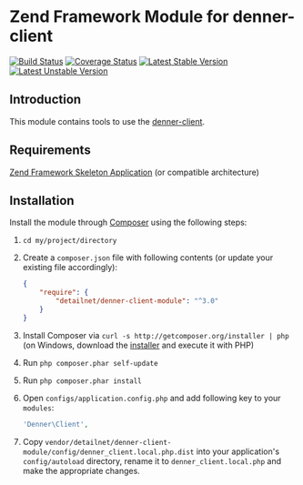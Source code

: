 # Zend Framework Module for denner-client

[![Build Status](https://travis-ci.org/detailnet/denner-client-module.svg?branch=master)](https://travis-ci.org/detailnet/denner-client-module)
[![Coverage Status](https://img.shields.io/coveralls/detailnet/denner-client-module.svg)](https://coveralls.io/r/detailnet/denner-client-module)
[![Latest Stable Version](https://poser.pugx.org/detailnet/denner-client-module/v/stable.svg)](https://packagist.org/packages/detailnet/denner-client-module)
[![Latest Unstable Version](https://poser.pugx.org/detailnet/denner-client-module/v/unstable.svg)](https://packagist.org/packages/detailnet/denner-client-module)

## Introduction
This module contains tools to use the [denner-client](https://github.com/detailnet/denner-client).

## Requirements
[Zend Framework Skeleton Application](http://www.github.com/zendframework/ZendSkeletonApplication) (or compatible architecture)

## Installation
Install the module through [Composer](http://getcomposer.org/) using the following steps:

  1. `cd my/project/directory`
  
  2. Create a `composer.json` file with following contents (or update your existing file accordingly):

     ```json
     {
         "require": {
             "detailnet/denner-client-module": "^3.0"
         }
     }
     ```
  3. Install Composer via `curl -s http://getcomposer.org/installer | php` (on Windows, download
     the [installer](http://getcomposer.org/installer) and execute it with PHP)
     
  4. Run `php composer.phar self-update`
     
  5. Run `php composer.phar install`
  
  6. Open `configs/application.config.php` and add following key to your `modules`:

     ```php
     'Denner\Client',
     ```

  7. Copy `vendor/detailnet/denner-client-module/config/denner_client.local.php.dist` into your application's
     `config/autoload` directory, rename it to `denner_client.local.php` and make the appropriate changes.
